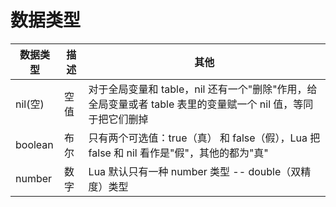 # 数据类型

数据类型 | 描述 | 其他
----|------|---- 
nil(空) | 空值 |  对于全局变量和 table，nil 还有一个"删除"作用，给全局变量或者 table 表里的变量赋一个 nil 值，等同于把它们删掉
boolean | 布尔 |  只有两个可选值：true（真） 和 false（假），Lua 把 false 和 nil 看作是"假"，其他的都为"真"
number| 数字 | Lua 默认只有一种 number 类型 -- double（双精度）类型





